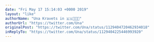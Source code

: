 ```yaml
---
date: "Fri May 17 15:14:03 +0000 2019"
layout: "like"
authorName: "Una Kravets in 🇪🇸👩🏻‍💻"
authorUrl: "https://twitter.com/Una"
originalPost: "https://twitter.com/Una/status/1129404720462934018"
inReplyTo: "https://twitter.com/Una/status/1129404225446993920"
---
```

